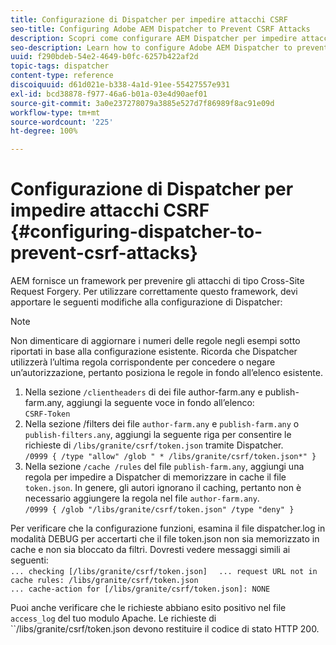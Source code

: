 ```yaml
---
title: Configurazione di Dispatcher per impedire attacchi CSRF
seo-title: Configuring Adobe AEM Dispatcher to Prevent CSRF Attacks
description: Scopri come configurare AEM Dispatcher per impedire attacchi Cross-Site Request Forgery.
seo-description: Learn how to configure Adobe AEM Dispatcher to prevent Cross-Site Request Forgery attacks.
uuid: f290bdeb-54e2-4649-b0fc-6257b422af2d
topic-tags: dispatcher
content-type: reference
discoiquuid: d61d021e-b338-4a1d-91ee-55427557e931
exl-id: bcd38878-f977-46a6-b01a-03e4d90aef01
source-git-commit: 3a0e237278079a3885e527d7f86989f8ac91e09d
workflow-type: tm+mt
source-wordcount: '225'
ht-degree: 100%

---
```


# Configurazione di Dispatcher per impedire attacchi CSRF {#configuring-dispatcher-to-prevent-csrf-attacks}

AEM fornisce un framework per prevenire gli attacchi di tipo Cross-Site Request Forgery. Per utilizzare correttamente questo framework, devi apportare le seguenti modifiche alla configurazione di Dispatcher:

>[!NOTE]
>
>Non dimenticare di aggiornare i numeri delle regole negli esempi sotto riportati in base alla configurazione esistente. Ricorda che Dispatcher utilizzerà l’ultima regola corrispondente per concedere o negare un’autorizzazione, pertanto posiziona le regole in fondo all’elenco esistente.

1. Nella sezione `/clientheaders` di dei file author-farm.any e publish-farm.any, aggiungi la seguente voce in fondo all’elenco:\
   `CSRF-Token`
1. Nella sezione /filters dei file `author-farm.any` e `publish-farm.any` o `publish-filters.any`, aggiungi la seguente riga per consentire le richieste di `/libs/granite/csrf/token.json` tramite Dispatcher.\
   `/0999 { /type "allow" /glob " * /libs/granite/csrf/token.json*" }`
1. Nella sezione `/cache /rules` del file `publish-farm.any`, aggiungi una regola per impedire a Dispatcher di memorizzare in cache il file `token.json`. In genere, gli autori ignorano il caching, pertanto non è necessario aggiungere la regola nel file `author-farm.any`.\
   `/0999 { /glob "/libs/granite/csrf/token.json" /type "deny" }`

Per verificare che la configurazione funzioni, esamina il file dispatcher.log in modalità DEBUG per accertarti che il file token.json non sia memorizzato in cache e non sia bloccato da filtri. Dovresti vedere messaggi simili ai seguenti:\
`... checking [/libs/granite/csrf/token.json]  `
`... request URL not in cache rules: /libs/granite/csrf/token.json`\
`... cache-action for [/libs/granite/csrf/token.json]: NONE`

Puoi anche verificare che le richieste abbiano esito positivo nel file `access_log` del tuo modulo Apache. Le richieste di ``/libs/granite/csrf/token.json devono restituire il codice di stato HTTP 200.

